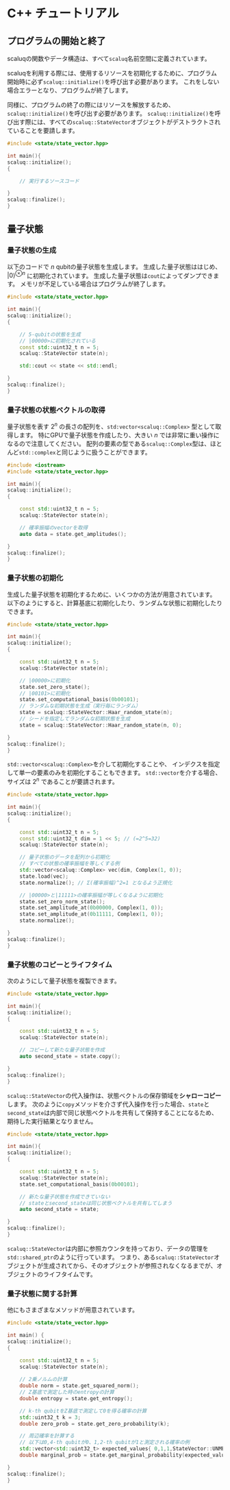 # C++ チュートリアル

## プログラムの開始と終了

scaluqの関数やデータ構造は、すべて`scaluq`名前空間に定義されています。

scaluqを利用する際には、使用するリソースを初期化するために、プログラム開始時に必ず`scaluq::initialize()`を呼び出す必要があります。
これをしない場合エラーとなり、プログラムが終了します。

同様に、プログラムの終了の際にはリソースを解放するため、`scaluq::initialize()`を呼び出す必要があります。
`scaluq::initialize()`を呼び出す際には、すべての`scaluq::StateVector`オブジェクトがデストラクトされていることを要請します。

```cpp
#include <state/state_vector.hpp>

int main(){
scaluq::initialize();
{

    // 実行するソースコード

}
scaluq::finalize();
}
```

## 量子状態

### 量子状態の生成

以下のコードで $n$ qubitの量子状態を生成します。
生成した量子状態ははじめ、 $|0\rangle^{\otimes n}$ に初期化されています。
生成した量子状態は`cout`によってダンプできます。
メモリが不足している場合はプログラムが終了します。

```cpp
#include <state/state_vector.hpp>

int main(){
scaluq::initialize();
{

    // 5-qubitの状態を生成
    // |00000>に初期化されている
    const std::uint32_t n = 5;
    scaluq::StateVector state(n);

    std::cout << state << std::endl;

}
scaluq::finalize();
}
```

### 量子状態の状態ベクトルの取得

量子状態を表す $2^n$ の長さの配列を、`std:vector<scaluq::Complex>` 型として取得します。
特にGPUで量子状態を作成したり、大きい $n$ では非常に重い操作になるので注意してください。
配列の要素の型である`scaluq::Complex`型は、ほとんど`std::complex`と同じように扱うことができます。

```cpp
#include <iostream>
#include <state/state_vector.hpp>

int main(){
scaluq::initialize();
{

    const std::uint32_t n = 5;
    scaluq::StateVector state(n);

    // 確率振幅のvectorを取得
    auto data = state.get_amplitudes();

}
scaluq::finalize();
}
```

### 量子状態の初期化

生成した量子状態を初期化するために、いくつかの方法が用意されています。
以下のようにすると、計算基底に初期化したり、ランダムな状態に初期化したりできます。

```cpp
#include <state/state_vector.hpp>

int main(){
scaluq::initialize();
{

    const std::uint32_t n = 5;
    scaluq::StateVector state(n);

    // |00000>に初期化
    state.set_zero_state();
    // |00101>に初期化
    state.set_computational_basis(0b00101);
    // ランダムな初期状態を生成（実行毎にランダム）
    state = scaluq::StateVector::Haar_random_state(n);
    // シードを指定してランダムな初期状態を生成
    state = scaluq::StateVector::Haar_random_state(n, 0);

}
scaluq::finalize();
}
```

`std::vector<scaluq::Complex>`を介して初期化することや、
インデクスを指定して単一の要素のみを初期化することもできます。
`std::vector`を介する場合、サイズは $2^n$ であることが要請されます。

```cpp
#include <state/state_vector.hpp>

int main(){
scaluq::initialize();
{

    const std::uint32_t n = 5;
    const std::uint32_t dim = 1 << 5; // (=2^5=32)
    scaluq::StateVector state(n);

    // 量子状態のデータを配列から初期化
    // すべての状態の確率振幅を等しくする例
    std::vector<scaluq::Complex> vec(dim, Complex(1, 0));
    state.load(vec);
    state.normalize(); // Σ(確率振幅)^2=1 となるよう正規化

    // |00000>と|11111>の確率振幅が等しくなるように初期化
    state.set_zero_norm_state();
    state.set_amplitude_at(0b00000, Complex(1, 0));
    state.set_amplitude_at(0b11111, Complex(1, 0));
    state.normalize();

}
scaluq::finalize();
}
```

### 量子状態のコピーとライフタイム

次のようにして量子状態を複製できます。

```cpp
#include <state/state_vector.hpp>

int main(){
scaluq::initialize();
{

    const std::uint32_t n = 5;
    scaluq::StateVector state(n);

    // コピーして新たな量子状態を作成
    auto second_state = state.copy();

}
scaluq::finalize();
}
```

`scaluq::StateVector`の代入操作は、状態ベクトルの保存領域を**シャローコピー**します。
次のように`copy`メソッドを介さず代入操作を行った場合、`state`と`second_state`は内部で同じ状態ベクトルを共有して保持することになるため、期待した実行結果となりません。

```cpp
#include <state/state_vector.hpp>

int main(){
scaluq::initialize();
{  

    const std::uint32_t n = 5;
    scaluq::StateVector state(n);
    state.set_computational_basis(0b00101);

    // 新たな量子状態を作成できていない
    // stateとsecond_stateは同じ状態ベクトルを共有してしまう
    auto second_state = state;

}
scaluq::finalize();
}
```

`scaluq::StateVector`は内部に参照カウンタを持っており、データの管理を`std::shared_ptr`のように行っています。
つまり、ある`scaluq::StateVector`オブジェクトが生成されてから、そのオブジェクトが参照されなくなるまでが、オブジェクトのライフタイムです。

### 量子状態に関する計算

他にもさまざまなメソッドが用意されています。

```cpp
#include <state/state_vector.hpp>

int main() {
scaluq::initialize();
{

    const std::uint32_t n = 5;
    scaluq::StateVector state(n);
    
    // 2乗ノルムの計算
    double norm = state.get_squared_norm();
    // Z基底で測定した時のentropyの計算
    double entropy = state.get_entropy();

    // k-th qubitをZ基底で測定して0を得る確率の計算
    std::uint32_t k = 3;
    double zero_prob = state.get_zero_probability(k);

    // 周辺確率を計算する
    // 以下は0,4-th qubitが0、1,2-th qubitが1と測定される確率の例
    std::vector<std::uint32_t> expected_values{ 0,1,1,StateVector::UNMEASURED,0 };
    double marginal_prob = state.get_marginal_probability(expected_values);

}
scaluq::finalize();
}
```
